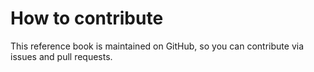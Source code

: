 # How to contribute

This reference book is maintained on GitHub, so you can contribute via issues and pull requests.
